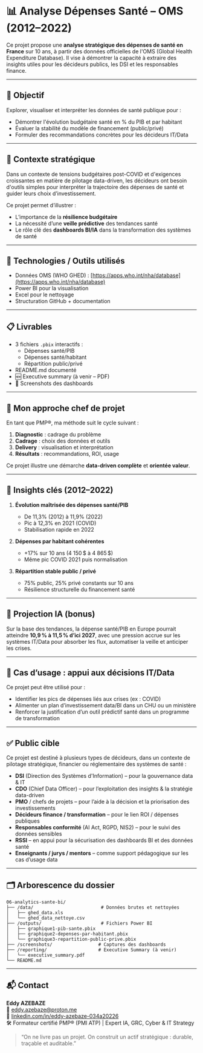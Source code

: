 # 📊 Analyse Dépenses Santé – OMS (2012–2022)

Ce projet propose une **analyse stratégique des dépenses de santé en France** sur 10 ans, à partir des données officielles de l'OMS (Global Health Expenditure Database). Il vise à démontrer la capacité à extraire des insights utiles pour les décideurs publics, les DSI et les responsables finance.

---

## 🚀 Objectif

Explorer, visualiser et interpréter les données de santé publique pour :

- Démontrer l'évolution budgétaire santé en % du PIB et par habitant
- Évaluer la stabilité du modèle de financement (public/privé)
- Formuler des recommandations concrètes pour les décideurs IT/Data

---

## 🧠 Contexte stratégique

Dans un contexte de tensions budgétaires post-COVID et d'exigences croissantes en matière de pilotage data-driven, les décideurs ont besoin d'outils simples pour interpréter la trajectoire des dépenses de santé et guider leurs choix d’investissement.

Ce projet permet d’illustrer :

- L’importance de la **résilience budgétaire**
- La nécessité d’une **veille prédictive** des tendances santé
- Le rôle clé des **dashboards BI/IA** dans la transformation des systèmes de santé

---

## 🔧 Technologies / Outils utilisés

- Données OMS (WHO GHED) : [https://apps.who.int/nha/database](https://apps.who.int/nha/database)
- Power BI pour la visualisation
- Excel pour le nettoyage
- Structuration GitHub + documentation

---

## 📋 Livrables

- 3 fichiers `.pbix` interactifs :
  - Dépenses santé/PIB
  - Dépenses santé/habitant
  - Répartition public/privé
- README.md documenté
- 🆕 Executive summary (à venir – PDF)
- 📸 Screenshots des dashboards

---

## 🧩 Mon approche chef de projet

En tant que PMP®, ma méthode suit le cycle suivant :

1. **Diagnostic** : cadrage du problème
2. **Cadrage** : choix des données et outils
3. **Delivery** : visualisation et interprétation
4. **Résultats** : recommandations, ROI, usage

Ce projet illustre une démarche **data-driven complète** et **orientée valeur**.

---

## 🧠 Insights clés (2012–2022)

1. **Évolution maîtrisée des dépenses santé/PIB**
   - De 11,3% (2012) à 11,9% (2022)
   - Pic à 12,3% en 2021 (COVID)
   - Stabilisation rapide en 2022

2. **Dépenses par habitant cohérentes**
   - +17% sur 10 ans (4 150 $ à 4 865 $)
   - Même pic COVID 2021 puis normalisation

3. **Répartition stable public / privé**
   - 75% public, 25% privé constants sur 10 ans
   - Résilience structurelle du financement santé

---

## 🧠 Projection IA (bonus)

Sur la base des tendances, la dépense santé/PIB en Europe pourrait atteindre **10,9 % à 11,5 % d’ici 2027**, avec une pression accrue sur les systèmes IT/Data pour absorber les flux, automatiser la veille et anticiper les crises.

---

## 🧭 Cas d’usage : appui aux décisions IT/Data

Ce projet peut être utilisé pour :

- Identifier les pics de dépenses liés aux crises (ex : COVID)
- Alimenter un plan d’investissement data/BI dans un CHU ou un ministère
- Renforcer la justification d’un outil prédictif santé dans un programme de transformation

---

## ✅ Public cible

Ce projet est destiné à plusieurs types de décideurs, dans un contexte de pilotage stratégique, financier ou réglementaire des systèmes de santé :

- **DSI** (Direction des Systèmes d'Information) – pour la gouvernance data & IT
- **CDO** (Chief Data Officer) – pour l’exploitation des insights & la stratégie data-driven
- **PMO** / chefs de projets – pour l’aide à la décision et la priorisation des investissements
- **Décideurs finance / transformation** – pour le lien ROI / dépenses publiques
- **Responsables conformité** (AI Act, RGPD, NIS2) – pour le suivi des données sensibles
- **RSSI** – en appui pour la sécurisation des dashboards BI et des données santé
- **Enseignants / jurys / mentors** – comme support pédagogique sur les cas d’usage data

---

## 🗂 Arborescence du dossier

```
06-analytics-sante-bi/
├── /data/                         # Données brutes et nettoyées
│   ├── ghed_data.xls
│   └── ghed_data_nettoye.csv
├── /outputs/                      # Fichiers Power BI
│   ├── graphique1-pib-sante.pbix
│   ├── graphique2-depenses-par-habitant.pbix
│   └── graphique3-repartition-public-prive.pbix
├── /screenshots/                 # Captures des dashboards
├── /reporting/                   # Executive Summary (à venir)
│   └── executive_summary.pdf
└── README.md
```

---

## 📬 Contact

**Eddy AZEBAZE**  
📧 eddy.azebaze@proton.me  
🔗 [linkedin.com/in/eddy-azebaze-034a20226](https://www.linkedin.com/in/eddy-azebaze-034a20226)  
🛠️ Formateur certifié PMP® (PMI ATP) | Expert IA, GRC, Cyber & IT Strategy

> “On ne livre pas un projet. On construit un actif stratégique : durable, traçable et auditable.”
